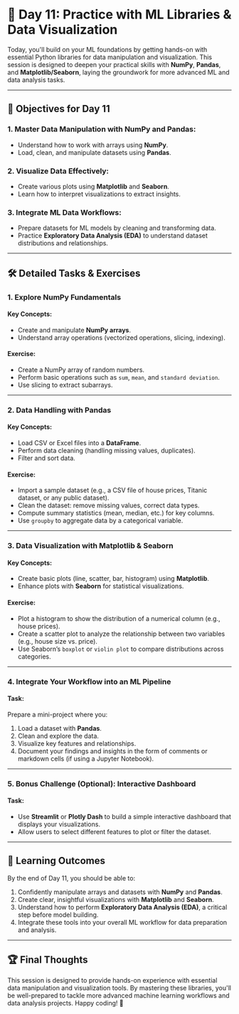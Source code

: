 # 🚀 Day 11: Practice with ML Libraries & Data Visualization

Today, you'll build on your ML foundations by getting hands-on with essential Python libraries for data manipulation and visualization. This session is designed to deepen your practical skills with **NumPy**, **Pandas**, and **Matplotlib/Seaborn**, laying the groundwork for more advanced ML and data analysis tasks.

---

## 📌 Objectives for Day 11

### 1. Master Data Manipulation with NumPy and Pandas:
- Understand how to work with arrays using **NumPy**.
- Load, clean, and manipulate datasets using **Pandas**.

### 2. Visualize Data Effectively:
- Create various plots using **Matplotlib** and **Seaborn**.
- Learn how to interpret visualizations to extract insights.

### 3. Integrate ML Data Workflows:
- Prepare datasets for ML models by cleaning and transforming data.
- Practice **Exploratory Data Analysis (EDA)** to understand dataset distributions and relationships.

---

## 🛠 Detailed Tasks & Exercises

### 1. Explore NumPy Fundamentals
#### Key Concepts:
- Create and manipulate **NumPy arrays**.
- Understand array operations (vectorized operations, slicing, indexing).

#### Exercise:
- Create a NumPy array of random numbers.
- Perform basic operations such as `sum`, `mean`, and `standard deviation`.
- Use slicing to extract subarrays.

---

### 2. Data Handling with Pandas
#### Key Concepts:
- Load CSV or Excel files into a **DataFrame**.
- Perform data cleaning (handling missing values, duplicates).
- Filter and sort data.

#### Exercise:
- Import a sample dataset (e.g., a CSV file of house prices, Titanic dataset, or any public dataset).
- Clean the dataset: remove missing values, correct data types.
- Compute summary statistics (mean, median, etc.) for key columns.
- Use `groupby` to aggregate data by a categorical variable.

---

### 3. Data Visualization with Matplotlib & Seaborn
#### Key Concepts:
- Create basic plots (line, scatter, bar, histogram) using **Matplotlib**.
- Enhance plots with **Seaborn** for statistical visualizations.

#### Exercise:
- Plot a histogram to show the distribution of a numerical column (e.g., house prices).
- Create a scatter plot to analyze the relationship between two variables (e.g., house size vs. price).
- Use Seaborn’s `boxplot` or `violin plot` to compare distributions across categories.

---

### 4. Integrate Your Workflow into an ML Pipeline
#### Task:
Prepare a mini-project where you:
1. Load a dataset with **Pandas**.
2. Clean and explore the data.
3. Visualize key features and relationships.
4. Document your findings and insights in the form of comments or markdown cells (if using a Jupyter Notebook).

---

### 5. Bonus Challenge (Optional): Interactive Dashboard
#### Task:
- Use **Streamlit** or **Plotly Dash** to build a simple interactive dashboard that displays your visualizations.
- Allow users to select different features to plot or filter the dataset.

---

## 🎯 Learning Outcomes

By the end of Day 11, you should be able to:
1. Confidently manipulate arrays and datasets with **NumPy** and **Pandas**.
2. Create clear, insightful visualizations with **Matplotlib** and **Seaborn**.
3. Understand how to perform **Exploratory Data Analysis (EDA)**, a critical step before model building.
4. Integrate these tools into your overall ML workflow for data preparation and analysis.

---

## 🏆 Final Thoughts

This session is designed to provide hands-on experience with essential data manipulation and visualization tools. By mastering these libraries, you'll be well-prepared to tackle more advanced machine learning workflows and data analysis projects. Happy coding! 🚀